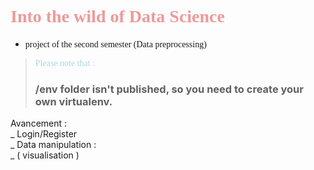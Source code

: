 # <div style = " font-family : 'Sofia Pro';"> <span style = "color : #ee9999;">Into the wild of Data Science</span> 
- <span style="font-family : 'Sofia Pro';">project of the second semester (Data preprocessing)</span>
> <span style="color:lightblue;font-family : 'Sofia Pro';">Please note that :<span>
> ### /env folder isn't published, so you need to create your own virtualenv.
</div>
Avancement : <br>
  _ Login/Register <br>
  _ Data manipulation : <br>
    _ ( visualisation )
